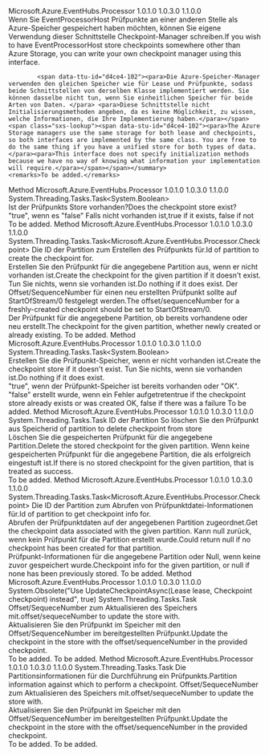 <Type Name="ICheckpointManager" FullName="Microsoft.Azure.EventHubs.Processor.ICheckpointManager">
  <TypeSignature Language="C#" Value="public interface ICheckpointManager" />
  <TypeSignature Language="ILAsm" Value=".class public interface auto ansi abstract ICheckpointManager" />
  <TypeSignature Language="DocId" Value="T:Microsoft.Azure.EventHubs.Processor.ICheckpointManager" />
  <TypeSignature Language="VB.NET" Value="Public Interface ICheckpointManager" />
  <TypeSignature Language="F#" Value="type ICheckpointManager = interface" />
  <AssemblyInfo>
    <AssemblyName>Microsoft.Azure.EventHubs.Processor</AssemblyName>
    <AssemblyVersion>1.0.1.0</AssemblyVersion>
    <AssemblyVersion>1.0.3.0</AssemblyVersion>
    <AssemblyVersion>1.1.0.0</AssemblyVersion>
  </AssemblyInfo>
  <Interfaces />
  <Docs>
    <summary>
            <span data-ttu-id="d4ce4-101">Wenn Sie EventProcessorHost Prüfpunkte an einer anderen Stelle als Azure-Speicher gespeichert haben möchten, können Sie eigene Verwendung dieser Schnittstelle Checkpoint-Manager schreiben.</span><span class="sxs-lookup"><span data-stu-id="d4ce4-101">If you wish to have EventProcessorHost store checkpoints somewhere other than Azure Storage, you can write your own checkpoint manager using this interface.</span></span>  
            
            <span data-ttu-id="d4ce4-102"><para>Die Azure-Speicher-Manager verwenden den gleichen Speicher wie für Lease und Prüfpunkte, sodass beide Schnittstellen von derselben Klasse implementiert werden. Sie können dasselbe nicht tun, wenn Sie einheitlichen Speicher für beide Arten von Daten. </para> <para>Diese Schnittstelle nicht Initialisierungsmethoden angeben, da es keine Möglichkeit, zu wissen, welche Informationen, die Ihre Implementierung haben.</para></span><span class="sxs-lookup"><span data-stu-id="d4ce4-102"><para>The Azure Storage managers use the same storage for both lease and checkpoints, so both interfaces are implemented by the same class. You are free to do the same thing if you have a unified store for both types of data.</para><para>This interface does not specify initialization methods because we have no way of knowing what information your implementation will require.</para></span></span></summary>
    <remarks>To be added.</remarks>
  </Docs>
  <Members>
    <Member MemberName="CheckpointStoreExistsAsync">
      <MemberSignature Language="C#" Value="public System.Threading.Tasks.Task&lt;bool&gt; CheckpointStoreExistsAsync ();" />
      <MemberSignature Language="ILAsm" Value=".method public hidebysig newslot virtual instance class System.Threading.Tasks.Task`1&lt;bool&gt; CheckpointStoreExistsAsync() cil managed" />
      <MemberSignature Language="DocId" Value="M:Microsoft.Azure.EventHubs.Processor.ICheckpointManager.CheckpointStoreExistsAsync" />
      <MemberSignature Language="VB.NET" Value="Public Function CheckpointStoreExistsAsync () As Task(Of Boolean)" />
      <MemberSignature Language="F#" Value="abstract member CheckpointStoreExistsAsync : unit -&gt; System.Threading.Tasks.Task&lt;bool&gt;" Usage="iCheckpointManager.CheckpointStoreExistsAsync " />
      <MemberType>Method</MemberType>
      <AssemblyInfo>
        <AssemblyName>Microsoft.Azure.EventHubs.Processor</AssemblyName>
        <AssemblyVersion>1.0.1.0</AssemblyVersion>
        <AssemblyVersion>1.0.3.0</AssemblyVersion>
        <AssemblyVersion>1.1.0.0</AssemblyVersion>
      </AssemblyInfo>
      <ReturnValue>
        <ReturnType>System.Threading.Tasks.Task&lt;System.Boolean&gt;</ReturnType>
      </ReturnValue>
      <Parameters />
      <Docs>
        <summary>
            <span data-ttu-id="d4ce4-103">Ist der Prüfpunkts Store vorhanden?</span><span class="sxs-lookup"><span data-stu-id="d4ce4-103">Does the checkpoint store exist?</span></span>
            </summary>
        <returns><span data-ttu-id="d4ce4-104">"true", wenn es "false" Falls nicht vorhanden ist,</span><span class="sxs-lookup"><span data-stu-id="d4ce4-104">true if it exists, false if not</span></span></returns>
        <remarks>To be added.</remarks>
      </Docs>
    </Member>
    <Member MemberName="CreateCheckpointIfNotExistsAsync">
      <MemberSignature Language="C#" Value="public System.Threading.Tasks.Task&lt;Microsoft.Azure.EventHubs.Processor.Checkpoint&gt; CreateCheckpointIfNotExistsAsync (string partitionId);" />
      <MemberSignature Language="ILAsm" Value=".method public hidebysig newslot virtual instance class System.Threading.Tasks.Task`1&lt;class Microsoft.Azure.EventHubs.Processor.Checkpoint&gt; CreateCheckpointIfNotExistsAsync(string partitionId) cil managed" />
      <MemberSignature Language="DocId" Value="M:Microsoft.Azure.EventHubs.Processor.ICheckpointManager.CreateCheckpointIfNotExistsAsync(System.String)" />
      <MemberSignature Language="VB.NET" Value="Public Function CreateCheckpointIfNotExistsAsync (partitionId As String) As Task(Of Checkpoint)" />
      <MemberSignature Language="F#" Value="abstract member CreateCheckpointIfNotExistsAsync : string -&gt; System.Threading.Tasks.Task&lt;Microsoft.Azure.EventHubs.Processor.Checkpoint&gt;" Usage="iCheckpointManager.CreateCheckpointIfNotExistsAsync partitionId" />
      <MemberType>Method</MemberType>
      <AssemblyInfo>
        <AssemblyName>Microsoft.Azure.EventHubs.Processor</AssemblyName>
        <AssemblyVersion>1.0.1.0</AssemblyVersion>
        <AssemblyVersion>1.0.3.0</AssemblyVersion>
        <AssemblyVersion>1.1.0.0</AssemblyVersion>
      </AssemblyInfo>
      <ReturnValue>
        <ReturnType>System.Threading.Tasks.Task&lt;Microsoft.Azure.EventHubs.Processor.Checkpoint&gt;</ReturnType>
      </ReturnValue>
      <Parameters>
        <Parameter Name="partitionId" Type="System.String" />
      </Parameters>
      <Docs>
        <param name="partitionId"><span data-ttu-id="d4ce4-105">Die ID der Partition zum Erstellen des Prüfpunkts für.</span><span class="sxs-lookup"><span data-stu-id="d4ce4-105">Id of partition to create the checkpoint for.</span></span></param>
        <summary>
            <span data-ttu-id="d4ce4-106">Erstellen Sie den Prüfpunkt für die angegebene Partition aus, wenn er nicht vorhanden ist.</span><span class="sxs-lookup"><span data-stu-id="d4ce4-106">Create the checkpoint for the given partition if it doesn't exist.</span></span> <span data-ttu-id="d4ce4-107">Tun Sie nichts, wenn sie vorhanden ist.</span><span class="sxs-lookup"><span data-stu-id="d4ce4-107">Do nothing if it does exist.</span></span>
            <span data-ttu-id="d4ce4-108">Der Offset/SequenceNumber für einen neu erstellten Prüfpunkt sollte auf StartOfStream/0 festgelegt werden.</span><span class="sxs-lookup"><span data-stu-id="d4ce4-108">The offset/sequenceNumber for a freshly-created checkpoint should be set to StartOfStream/0.</span></span>
            </summary>
        <returns><span data-ttu-id="d4ce4-109">Der Prüfpunkt für die angegebene Partition, ob bereits vorhandene oder neu erstellt.</span><span class="sxs-lookup"><span data-stu-id="d4ce4-109">The checkpoint for the given partition, whether newly created or already existing.</span></span></returns>
        <remarks>To be added.</remarks>
      </Docs>
    </Member>
    <Member MemberName="CreateCheckpointStoreIfNotExistsAsync">
      <MemberSignature Language="C#" Value="public System.Threading.Tasks.Task&lt;bool&gt; CreateCheckpointStoreIfNotExistsAsync ();" />
      <MemberSignature Language="ILAsm" Value=".method public hidebysig newslot virtual instance class System.Threading.Tasks.Task`1&lt;bool&gt; CreateCheckpointStoreIfNotExistsAsync() cil managed" />
      <MemberSignature Language="DocId" Value="M:Microsoft.Azure.EventHubs.Processor.ICheckpointManager.CreateCheckpointStoreIfNotExistsAsync" />
      <MemberSignature Language="VB.NET" Value="Public Function CreateCheckpointStoreIfNotExistsAsync () As Task(Of Boolean)" />
      <MemberSignature Language="F#" Value="abstract member CreateCheckpointStoreIfNotExistsAsync : unit -&gt; System.Threading.Tasks.Task&lt;bool&gt;" Usage="iCheckpointManager.CreateCheckpointStoreIfNotExistsAsync " />
      <MemberType>Method</MemberType>
      <AssemblyInfo>
        <AssemblyName>Microsoft.Azure.EventHubs.Processor</AssemblyName>
        <AssemblyVersion>1.0.1.0</AssemblyVersion>
        <AssemblyVersion>1.0.3.0</AssemblyVersion>
        <AssemblyVersion>1.1.0.0</AssemblyVersion>
      </AssemblyInfo>
      <ReturnValue>
        <ReturnType>System.Threading.Tasks.Task&lt;System.Boolean&gt;</ReturnType>
      </ReturnValue>
      <Parameters />
      <Docs>
        <summary>
            <span data-ttu-id="d4ce4-110">Erstellen Sie die Prüfpunkt-Speicher, wenn er nicht vorhanden ist.</span><span class="sxs-lookup"><span data-stu-id="d4ce4-110">Create the checkpoint store if it doesn't exist.</span></span> <span data-ttu-id="d4ce4-111">Tun Sie nichts, wenn sie vorhanden ist.</span><span class="sxs-lookup"><span data-stu-id="d4ce4-111">Do nothing if it does exist.</span></span>
            </summary>
        <returns><span data-ttu-id="d4ce4-112">"true", wenn der Prüfpunkt-Speicher ist bereits vorhanden oder "OK". "false" erstellt wurde, wenn ein Fehler aufgetreten</span><span class="sxs-lookup"><span data-stu-id="d4ce4-112">true if the checkpoint store already exists or was created OK, false if there was a failure</span></span></returns>
        <remarks>To be added.</remarks>
      </Docs>
    </Member>
    <Member MemberName="DeleteCheckpointAsync">
      <MemberSignature Language="C#" Value="public System.Threading.Tasks.Task DeleteCheckpointAsync (string partitionId);" />
      <MemberSignature Language="ILAsm" Value=".method public hidebysig newslot virtual instance class System.Threading.Tasks.Task DeleteCheckpointAsync(string partitionId) cil managed" />
      <MemberSignature Language="DocId" Value="M:Microsoft.Azure.EventHubs.Processor.ICheckpointManager.DeleteCheckpointAsync(System.String)" />
      <MemberSignature Language="VB.NET" Value="Public Function DeleteCheckpointAsync (partitionId As String) As Task" />
      <MemberSignature Language="F#" Value="abstract member DeleteCheckpointAsync : string -&gt; System.Threading.Tasks.Task" Usage="iCheckpointManager.DeleteCheckpointAsync partitionId" />
      <MemberType>Method</MemberType>
      <AssemblyInfo>
        <AssemblyName>Microsoft.Azure.EventHubs.Processor</AssemblyName>
        <AssemblyVersion>1.0.1.0</AssemblyVersion>
        <AssemblyVersion>1.0.3.0</AssemblyVersion>
        <AssemblyVersion>1.1.0.0</AssemblyVersion>
      </AssemblyInfo>
      <ReturnValue>
        <ReturnType>System.Threading.Tasks.Task</ReturnType>
      </ReturnValue>
      <Parameters>
        <Parameter Name="partitionId" Type="System.String" />
      </Parameters>
      <Docs>
        <param name="partitionId"><span data-ttu-id="d4ce4-113">ID der Partition So löschen Sie den Prüfpunkt aus Speicher</span><span class="sxs-lookup"><span data-stu-id="d4ce4-113">id of partition to delete checkpoint from store</span></span></param>
        <summary>
            <span data-ttu-id="d4ce4-114">Löschen Sie die gespeicherten Prüfpunkt für die angegebene Partition.</span><span class="sxs-lookup"><span data-stu-id="d4ce4-114">Delete the stored checkpoint for the given partition.</span></span> <span data-ttu-id="d4ce4-115">Wenn keine gespeicherten Prüfpunkt für die angegebene Partition, die als erfolgreich eingestuft ist.</span><span class="sxs-lookup"><span data-stu-id="d4ce4-115">If there is no stored checkpoint for the given partition, that is treated as success.</span></span>
            </summary>
        <returns />
        <remarks>To be added.</remarks>
      </Docs>
    </Member>
    <Member MemberName="GetCheckpointAsync">
      <MemberSignature Language="C#" Value="public System.Threading.Tasks.Task&lt;Microsoft.Azure.EventHubs.Processor.Checkpoint&gt; GetCheckpointAsync (string partitionId);" />
      <MemberSignature Language="ILAsm" Value=".method public hidebysig newslot virtual instance class System.Threading.Tasks.Task`1&lt;class Microsoft.Azure.EventHubs.Processor.Checkpoint&gt; GetCheckpointAsync(string partitionId) cil managed" />
      <MemberSignature Language="DocId" Value="M:Microsoft.Azure.EventHubs.Processor.ICheckpointManager.GetCheckpointAsync(System.String)" />
      <MemberSignature Language="VB.NET" Value="Public Function GetCheckpointAsync (partitionId As String) As Task(Of Checkpoint)" />
      <MemberSignature Language="F#" Value="abstract member GetCheckpointAsync : string -&gt; System.Threading.Tasks.Task&lt;Microsoft.Azure.EventHubs.Processor.Checkpoint&gt;" Usage="iCheckpointManager.GetCheckpointAsync partitionId" />
      <MemberType>Method</MemberType>
      <AssemblyInfo>
        <AssemblyName>Microsoft.Azure.EventHubs.Processor</AssemblyName>
        <AssemblyVersion>1.0.1.0</AssemblyVersion>
        <AssemblyVersion>1.0.3.0</AssemblyVersion>
        <AssemblyVersion>1.1.0.0</AssemblyVersion>
      </AssemblyInfo>
      <ReturnValue>
        <ReturnType>System.Threading.Tasks.Task&lt;Microsoft.Azure.EventHubs.Processor.Checkpoint&gt;</ReturnType>
      </ReturnValue>
      <Parameters>
        <Parameter Name="partitionId" Type="System.String" />
      </Parameters>
      <Docs>
        <param name="partitionId"><span data-ttu-id="d4ce4-116">Die ID der Partition zum Abrufen von Prüfpunktdatei-Informationen für.</span><span class="sxs-lookup"><span data-stu-id="d4ce4-116">Id of partition to get checkpoint info for.</span></span></param>
        <summary>
            <span data-ttu-id="d4ce4-117">Abrufen der Prüfpunktdaten auf der angegebenen Partition zugeordnet.</span><span class="sxs-lookup"><span data-stu-id="d4ce4-117">Get the checkpoint data associated with the given partition.</span></span> <span data-ttu-id="d4ce4-118">Kann null zurück, wenn kein Prüfpunkt für die Partition erstellt wurde.</span><span class="sxs-lookup"><span data-stu-id="d4ce4-118">Could return null if no checkpoint has been created for that partition.</span></span>
            </summary>
        <returns><span data-ttu-id="d4ce4-119">Prüfpunkt-Informationen für die angegebene Partition oder Null, wenn keine zuvor gespeichert wurde.</span><span class="sxs-lookup"><span data-stu-id="d4ce4-119">Checkpoint info for the given partition, or null if none has been previously stored.</span></span></returns>
        <remarks>To be added.</remarks>
      </Docs>
    </Member>
    <Member MemberName="UpdateCheckpointAsync">
      <MemberSignature Language="C#" Value="public System.Threading.Tasks.Task UpdateCheckpointAsync (Microsoft.Azure.EventHubs.Processor.Checkpoint checkpoint);" />
      <MemberSignature Language="ILAsm" Value=".method public hidebysig newslot virtual instance class System.Threading.Tasks.Task UpdateCheckpointAsync(class Microsoft.Azure.EventHubs.Processor.Checkpoint checkpoint) cil managed" />
      <MemberSignature Language="DocId" Value="M:Microsoft.Azure.EventHubs.Processor.ICheckpointManager.UpdateCheckpointAsync(Microsoft.Azure.EventHubs.Processor.Checkpoint)" />
      <MemberSignature Language="F#" Value="abstract member UpdateCheckpointAsync : Microsoft.Azure.EventHubs.Processor.Checkpoint -&gt; System.Threading.Tasks.Task" Usage="iCheckpointManager.UpdateCheckpointAsync checkpoint" />
      <MemberType>Method</MemberType>
      <AssemblyInfo>
        <AssemblyName>Microsoft.Azure.EventHubs.Processor</AssemblyName>
        <AssemblyVersion>1.0.1.0</AssemblyVersion>
        <AssemblyVersion>1.0.3.0</AssemblyVersion>
        <AssemblyVersion>1.1.0.0</AssemblyVersion>
      </AssemblyInfo>
      <Attributes>
        <Attribute>
          <AttributeName>System.Obsolete("Use UpdateCheckpointAsync(Lease lease, Checkpoint checkpoint) instead", true)</AttributeName>
        </Attribute>
      </Attributes>
      <ReturnValue>
        <ReturnType>System.Threading.Tasks.Task</ReturnType>
      </ReturnValue>
      <Parameters>
        <Parameter Name="checkpoint" Type="Microsoft.Azure.EventHubs.Processor.Checkpoint" />
      </Parameters>
      <Docs>
        <param name="checkpoint"><span data-ttu-id="d4ce4-120">Offset/SequeceNumber zum Aktualisieren des Speichers mit.</span><span class="sxs-lookup"><span data-stu-id="d4ce4-120">offset/sequeceNumber to update the store with.</span></span></param>
        <summary>
            <span data-ttu-id="d4ce4-121">Aktualisieren Sie den Prüfpunkt im Speicher mit den Offset/SequenceNumber im bereitgestellten Prüfpunkt.</span><span class="sxs-lookup"><span data-stu-id="d4ce4-121">Update the checkpoint in the store with the offset/sequenceNumber in the provided checkpoint.</span></span>
            </summary>
        <returns>To be added.</returns>
        <remarks>To be added.</remarks>
      </Docs>
    </Member>
    <Member MemberName="UpdateCheckpointAsync">
      <MemberSignature Language="C#" Value="public System.Threading.Tasks.Task UpdateCheckpointAsync (Microsoft.Azure.EventHubs.Processor.Lease lease, Microsoft.Azure.EventHubs.Processor.Checkpoint checkpoint);" />
      <MemberSignature Language="ILAsm" Value=".method public hidebysig newslot virtual instance class System.Threading.Tasks.Task UpdateCheckpointAsync(class Microsoft.Azure.EventHubs.Processor.Lease lease, class Microsoft.Azure.EventHubs.Processor.Checkpoint checkpoint) cil managed" />
      <MemberSignature Language="DocId" Value="M:Microsoft.Azure.EventHubs.Processor.ICheckpointManager.UpdateCheckpointAsync(Microsoft.Azure.EventHubs.Processor.Lease,Microsoft.Azure.EventHubs.Processor.Checkpoint)" />
      <MemberSignature Language="F#" Value="abstract member UpdateCheckpointAsync : Microsoft.Azure.EventHubs.Processor.Lease * Microsoft.Azure.EventHubs.Processor.Checkpoint -&gt; System.Threading.Tasks.Task" Usage="iCheckpointManager.UpdateCheckpointAsync (lease, checkpoint)" />
      <MemberType>Method</MemberType>
      <AssemblyInfo>
        <AssemblyName>Microsoft.Azure.EventHubs.Processor</AssemblyName>
        <AssemblyVersion>1.0.1.0</AssemblyVersion>
        <AssemblyVersion>1.0.3.0</AssemblyVersion>
        <AssemblyVersion>1.1.0.0</AssemblyVersion>
      </AssemblyInfo>
      <ReturnValue>
        <ReturnType>System.Threading.Tasks.Task</ReturnType>
      </ReturnValue>
      <Parameters>
        <Parameter Name="lease" Type="Microsoft.Azure.EventHubs.Processor.Lease" />
        <Parameter Name="checkpoint" Type="Microsoft.Azure.EventHubs.Processor.Checkpoint" />
      </Parameters>
      <Docs>
        <param name="lease"><span data-ttu-id="d4ce4-122">Die Partitionsinformationen für die Durchführung ein Prüfpunkts.</span><span class="sxs-lookup"><span data-stu-id="d4ce4-122">Partition information against which to perform a checkpoint.</span></span></param>
        <param name="checkpoint"><span data-ttu-id="d4ce4-123">Offset/SequeceNumber zum Aktualisieren des Speichers mit.</span><span class="sxs-lookup"><span data-stu-id="d4ce4-123">offset/sequeceNumber to update the store with.</span></span></param>
        <summary>
            <span data-ttu-id="d4ce4-124">Aktualisieren Sie den Prüfpunkt im Speicher mit den Offset/SequenceNumber im bereitgestellten Prüfpunkt.</span><span class="sxs-lookup"><span data-stu-id="d4ce4-124">Update the checkpoint in the store with the offset/sequenceNumber in the provided checkpoint.</span></span>
            </summary>
        <returns>To be added.</returns>
        <remarks>To be added.</remarks>
      </Docs>
    </Member>
  </Members>
</Type>